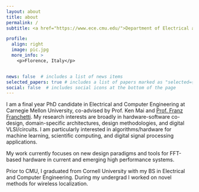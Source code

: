 ```yaml
---
layout: about
title: about
permalink: /
subtitle: <a href="https://www.ece.cmu.edu/">Department of Electrical and Computer Engineering</a> • Carnegie Mellon University

profile:
  align: right
  image: pic.jpg
  more_info: >
    <p>Florence, Italy</p>


news: false  # includes a list of news items
selected_papers: true # includes a list of papers marked as "selected={true}"
social: false  # includes social icons at the bottom of the page
---
```


I am a final year PhD candidate in Electrical and Computer Engineering at Carnegie Mellon University, co-advised by Prof. Ken Mai and [Prof. Franz Franchetti](https://users.ece.cmu.edu/~franzf/).  My research interests are broadly in hardware-software co-design, domain-specific architectures, design methodologies, and digital VLSI/circuits. I am particularly interested in algorithms/hardware for machine learning, scientific computing, and digital signal processing applications. 

My work currently focuses on new design paradigms and tools for FFT-based hardware in current and emerging high performance systems.

Prior to CMU, I graduated from Cornell University with my BS in Electrical and Computer Engineering.  During my undergrad I worked on novel methods for wireless localization. 
